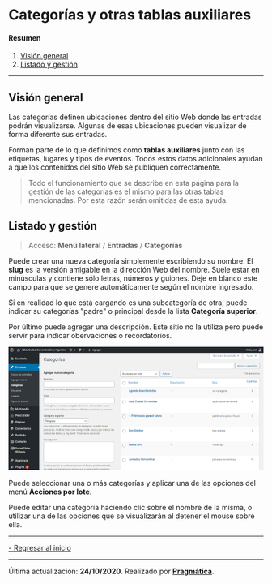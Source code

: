 # Categorías y otras tablas auxiliares

#### Resumen

1.  [Visión general](#vision-general)
2.  [Listado y gestión](#listado-gestion)

---

## Visión general<a name="vision-general"></a>

Las categorías definen ubicaciones dentro del sitio Web donde las entradas podrán visualizarse. Algunas de esas ubicaciones pueden visualizar de forma diferente sus entradas.

Forman parte de lo que definimos como **tablas auxiliares** junto con las etiquetas, lugares y tipos de eventos. Todos estos datos adicionales ayudan a que los contenidos del sitio Web se publiquen correctamente.

> Todo el funcionamiento que se describe en esta página para la gestión de las categorías es el mismo para las otras tablas mencionadas. Por esta razón serán omitidas de esta ayuda.


## Listado y gestión<a name="listado-gestion"></a>

> Acceso: **Menú lateral** / **Entradas** / **Categorías**

Puede crear una nueva categoría simplemente escribiendo su nombre. El **slug** es la versión amigable en la dirección Web del nombre. Suele estar en minúsculas y contiene sólo letras, números y guiones. Deje en blanco este campo para que se genere automáticamente según el nombre ingresado.

Si en realidad lo que está cargando es una subcategoría de otra, puede indicar su categorías "padre" o principal desde la lista **Categoría superior**.

Por último puede agregar una descripción. Este sitio no la utiliza pero puede servir para indicar obervaciones o recordatorios.

![Categorías](categorias.png)

Puede seleccionar una o más categorías y aplicar una de las opciones del menú **Acciones por lote**.

Puede editar una categoría haciendo clic sobre el nombre de la misma, o utilizar una de las opciones que se visualizarán al detener el mouse sobre ella.


---

[- Regresar al inicio](index.md)

---

Última actualización: **24/10/2020**. Realizado por **[Pragmática](http://pragmatica.com.ar)**.
